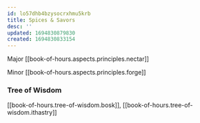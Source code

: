 ```yaml
---
id: lo57dhb4bzysocrxhmu5krb
title: Spices & Savors
desc: ''
updated: 1694830879830
created: 1694830833154
---
```


Major [[book-of-hours.aspects.principles.nectar]]

Minor [[book-of-hours.aspects.principles.forge]]

### Tree of Wisdom

[[book-of-hours.tree-of-wisdom.bosk]], [[book-of-hours.tree-of-wisdom.ithastry]]

